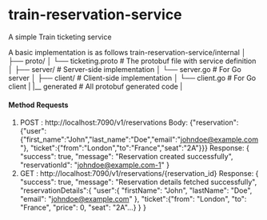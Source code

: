 # train-reservation-service

A simple Train ticketing service

A basic implementation is as follows
train-reservation-service/internal
│
├── proto/
│ └── ticketing.proto # The protobuf file with service definition
│
├── server/ # Server-side implementation
│ └── server.go # For Go server
│
├── client/ # Client-side implementation
│ └── client.go # For Go client
|
|__ generated # All protobuf generated code
|

#### Method Requests

1. POST : http://localhost:7090/v1/reservations
   Body:
   {"reservation":{"user":{"first_name":"John","last_name":"Doe","email":"johndoe@example.com"},
   "ticket":{"from":"London","to":"France","seat":"2A"}}}
   Response:
   {
   "success": true,
   "message": "Reservation created successfully",
   "reservationId": "johndoe@example.com-1"
   }
2. GET : http://localhost:7090/v1/reservations/{reservation_id}
   Response:
      {
         "success": true,
         "message": "Reservation details fetched successfully",
         "reservationDetails":{
         "user":{
         "firstName": "John",
         "lastName": "Doe",
         "email": "johndoe@example.com"
         },
         "ticket":{"from": "London", "to": "France", "price": 0, "seat": "2A"…}
         }
      }
